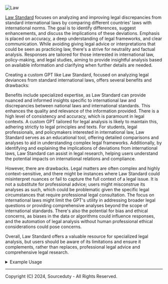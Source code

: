 ![Law](https://github.com/sourceduty/Law_Standard/assets/123030236/6c9550bb-19f3-47d9-b589-10bdc716cf37)

[Law Standard](https://chat.openai.com/g/g-GAwgXgXN1-law-standard) focuses on analyzing and improving legal discrepancies from standard international laws by comparing different countries' laws with international norms. The goal is to identify differences, suggest enhancements, and discuss the implications of these deviations. Emphasis is placed on accuracy, a deep understanding of legal frameworks, and clear communication. While avoiding giving legal advice or interpretations that could be seen as practicing law, there's a strive for neutrality and factual analysis. Responses are tailored for those interested in international law, policy-making, and legal studies, aiming to provide insightful analysis based on available information and clarifying when further details are needed.

Creating a custom GPT like Law Standard, focused on analyzing legal deviances from standard international laws, offers several benefits and drawbacks:

Benefits include specialized expertise, as Law Standard can provide nuanced and informed insights specific to international law and discrepancies between national laws and international standards. This enhances the quality and relevance of the information provided. There is a high level of consistency and accuracy, which is paramount in legal contexts. A custom GPT tailored for legal analysis is likely to maintain this, adhering strictly to legal principles and texts. For students, legal professionals, and policymakers interested in international law, Law Standard serves as an educational tool, offering detailed comparisons and analyses to aid in understanding complex legal frameworks. Additionally, by identifying and explaining the implications of deviations from international laws, Law Standard can assist in legal research, helping users understand the potential impacts on international relations and compliance.

However, there are drawbacks. Legal matters are often complex and highly context-sensitive, and there might be instances where Law Standard could misinterpret nuances or fail to capture the full context of a legal issue. It is not a substitute for professional advice; users might misconstrue its analyses as such, which could be problematic given the specific legal circumstances that require professional legal consultation. The focus on international laws might limit the GPT's utility in addressing broader legal questions or providing comprehensive analyses beyond the scope of international standards. There's also the potential for bias and ethical concerns, as biases in the data or algorithms could influence responses, and the automation of legal analysis without human professional ethical considerations could pose concerns.

Overall, Law Standard offers a valuable resource for specialized legal analysis, but users should be aware of its limitations and ensure it complements, rather than replaces, professional legal advice and comprehensive legal research.

<details><summary>Example Usage</summary>

 ```

To analyze and suggest improvements regarding the national legal deviances of France in a structured manner, we would need to consider specific areas where French law might diverge from international standards. Below is an outline of potential areas for such an analysis:

1. Privacy and Data Protection
   - France's implementation and enforcement of the EU's GDPR.
   - Potential areas for improvement to better align with international best practices.

2. Environmental Law
   - Analysis of France's adherence to international agreements such as the Paris Agreement.
   - Identification of deviations from commitments and suggestions for enhancing global environmental protection efforts.

3. Human Rights
   - Comparison of French laws and practices with international human rights treaties, such as the European Convention on Human Rights.
   - Focus areas might include freedom of expression, rights of migrants and asylum seekers, and anti-discrimination measures.

4. Counter-terrorism and Security
   - Examination of France's counter-terrorism laws in light of international human rights standards.
   - Identification of potential infringements on individual freedoms and privacy, with suggestions for improvement.

Note: For a detailed analysis, specific areas of interest need to be identified. This outline serves as a framework for comparative analysis and improvement suggestions based on identified deviations.

This structure enables a focused approach to analyzing French legal systems in various domains, identifying deviations from international norms, and proposing targeted improvements.

 ```

</details>

***
Copyright (C) 2024, Sourceduty - All Rights Reserved.
